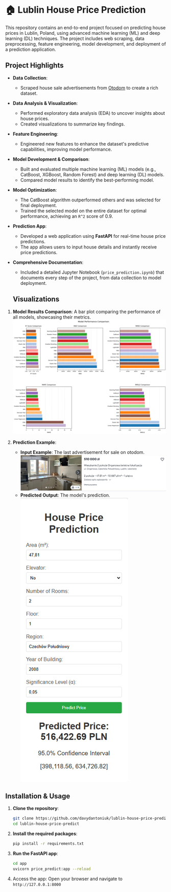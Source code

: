 # 🏠 Lublin House Price Prediction

This repository contains an end-to-end project focused on predicting house prices in Lublin, Poland, using advanced machine learning (ML) and deep learning (DL) techniques. The project includes web scraping, data preprocessing, feature engineering, model development, and deployment of a prediction application.

## Project Highlights

-   **Data Collection**:
    -   Scraped house sale advertisements from [Otodom](https://otodom.pl) to create a rich dataset.
-   **Data Analysis & Visualization**:
    -   Performed exploratory data analysis (EDA) to uncover insights about house prices.
    -   Created visualizations to summarize key findings.
-   **Feature Engineering**:
    -   Engineered new features to enhance the dataset's predictive capabilities, improving model performance.
-   **Model Development & Comparison**:
    -   Built and evaluated multiple machine learning (ML) models (e.g., CatBoost, XGBoost, Random Forest) and deep learning (DL) models.
    -   Compared model results to identify the best-performing model.
-   **Model Optimization**:
    -   The CatBoost algorithm outperformed others and was selected for final deployment.
    -   Trained the selected model on the entire dataset for optimal performance, achieving an `R^2` score of 0.9.
-   **Prediction App**:
    -   Developed a web application using **FastAPI** for real-time house price predictions.
    -   The app allows users to input house details and instantly receive price predictions.
-   **Comprehensive Documentation**:

    -   Included a detailed Jupyter Notebook (`price_prediction.ipynb`) that documents every step of the project, from data collection to model deployment.

    ## Visualizations

1. **Model Results Comparison**: A bar plot comparing the performance of all models, showcasing their metrics.
   ![Bar Plot of Model Results](description_images/model_comparison.png)

2. **Prediction Example**:
    - **Input Example**: The last advertisement for sale on otodom.
      ![Example Ad](description_images/last_house.jpg)
    - **Predicted Output**: The model's prediction.\
      ![Predicted vs Actual](description_images/price_predict.jpg)

## Installation & Usage

1. **Clone the repository**:
    ```bash
    git clone https://github.com/davydantoniuk/lublin-house-price-predict.git
    cd lublin-house-price-predict
    ```
2. **Install the required packages**:

    ```bash
    pip install -r requirements.txt
    ```

3. **Run the FastAPI app**:

    ```bash
    cd app
    uvicorn price_predict:app --reload
    ```

4. Access the app: Open your browser and navigate to `http://127.0.0.1:8000`
